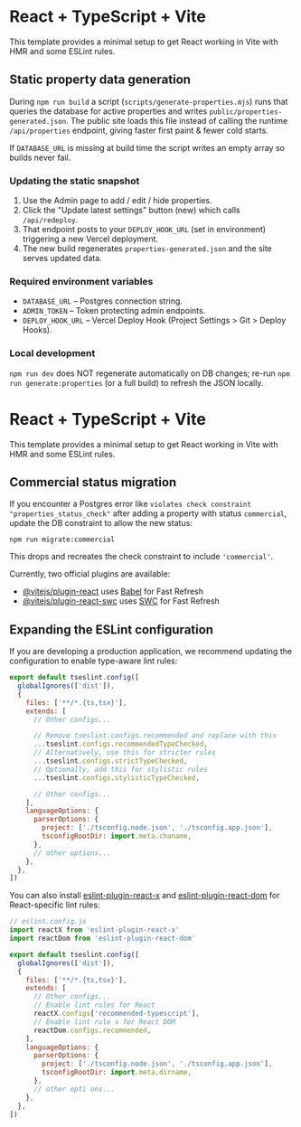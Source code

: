 # React + TypeScript + Vite

This template provides a minimal setup to get React working in Vite with HMR and some ESLint rules.
## Static property data generation

During `npm run build` a script (`scripts/generate-properties.mjs`) runs that queries the database for active properties and writes `public/properties-generated.json`. The public site loads this file instead of calling the runtime `/api/properties` endpoint, giving faster first paint & fewer cold starts.

If `DATABASE_URL` is missing at build time the script writes an empty array so builds never fail.

### Updating the static snapshot

1. Use the Admin page to add / edit / hide properties.
2. Click the "Update latest settings" button (new) which calls `/api/redeploy`.
3. That endpoint posts to your `DEPLOY_HOOK_URL` (set in environment) triggering a new Vercel deployment.
4. The new build regenerates `properties-generated.json` and the site serves updated data.

### Required environment variables

* `DATABASE_URL` – Postgres connection string.
* `ADMIN_TOKEN` – Token protecting admin endpoints.
* `DEPLOY_HOOK_URL` – Vercel Deploy Hook (Project Settings > Git > Deploy Hooks).

### Local development

`npm run dev` does NOT regenerate automatically on DB changes; re-run `npm run generate:properties` (or a full build) to refresh the JSON locally.
# React + TypeScript + Vite

This template provides a minimal setup to get React working in Vite with HMR and some ESLint rules.

## Commercial status migration

If you encounter a Postgres error like `violates check constraint "properties_status_check"` after adding a property with status `commercial`, update the DB constraint to allow the new status:

```
npm run migrate:commercial
```

This drops and recreates the check constraint to include `'commercial'`.

Currently, two official plugins are available:

- [@vitejs/plugin-react](https://github.com/vitejs/vite-plugin-react/blob/main/packages/plugin-react) uses [Babel](https://babeljs.io/) for Fast Refresh
- [@vitejs/plugin-react-swc](https://github.com/vitejs/vite-plugin-react/blob/main/packages/plugin-react-swc) uses [SWC](https://swc.rs/) for Fast Refresh

## Expanding the ESLint configuration

If you are developing a production application, we recommend updating the configuration to enable type-aware lint rules:

```js
export default tseslint.config([
  globalIgnores(['dist']),
  {
    files: ['**/*.{ts,tsx}'],
    extends: [
      // Other configs...

      // Remove tseslint.configs.recommended and replace with this
      ...tseslint.configs.recommendedTypeChecked,
      // Alternatively, use this for stricter rules
      ...tseslint.configs.strictTypeChecked,
      // Optionally, add this for stylistic rules
      ...tseslint.configs.stylisticTypeChecked,

      // Other configs...
    ],
    languageOptions: {
      parserOptions: {
        project: ['./tsconfig.node.json', './tsconfig.app.json'],
        tsconfigRootDir: import.meta.chaname,
      },
      // other options...
    },
  },
])
```

You can also install [eslint-plugin-react-x](https://github.com/Rel1cx/eslint-react/tree/main/packages/plugins/eslint-plugin-react-x) and [eslint-plugin-react-dom](https://github.com/Rel1cx/eslint-react/tree/main/packages/plugins/eslint-plugin-react-dom) for React-specific lint rules:

```js
// eslint.config.js
import reactX from 'eslint-plugin-react-x'
import reactDom from 'eslint-plugin-react-dom'

export default tseslint.config([
  globalIgnores(['dist']),
  {
    files: ['**/*.{ts,tsx}'],
    extends: [
      // Other configs...
      // Enable lint rules for React
      reactX.configs['recommended-typescript'],
      // Enable lint rule s for React DOM
      reactDom.configs.recommended,
    ],
    languageOptions: {
      parserOptions: {
        project: ['./tsconfig.node.json', './tsconfig.app.json'],
        tsconfigRootDir: import.meta.dirname,
      },
      // other opti ons...
    },
  },
])
```
